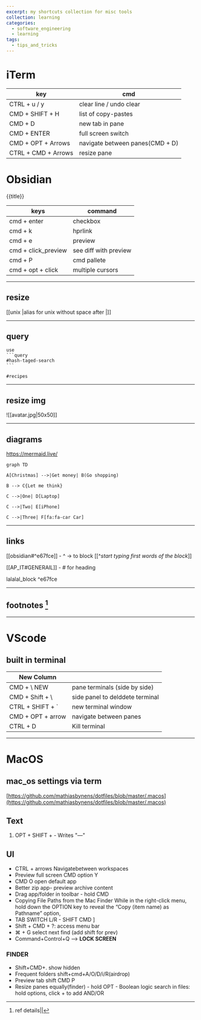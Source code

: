 ```yaml
---
excerpt: my shortcuts collection for misc tools
collection: learning
categories:
  - software_engineering
  - learning
tags:
  - tips_and_tricks
---
```


# iTerm

| key       |                  cmd |
| ---------------- | ---------------- |
| CTRL + u / y |	clear line / undo clear
| CMD + SHIFT + H	| list of copy-pastes
| CMD + D	| new tab in pane 
| CMD + ENTER	| full screen switch
| CMD + OPT + Arrows |	 navigate between panes(CMD + D)
| CTRL + CMD + Arrows	| resize pane |

# Obsidian

{{title}}

|keys | command |
|--|--|
|cmd + enter | checkbox |
|cmd + k | hprlink |
|cmd + e | preview |
|cmd + click_preview|see diff with preview|
|cmd + P| cmd pallete|
|cmd + opt + click| multiple cursors |


---

## resize
[[unix |alias for unix without space after \|]]

---

## query
	use 
	```query
	#hash-taged-search
	```

```query
#recipes 
```

---

## resize img

![[avatar.jpg|50x50]]

---

## diagrams

https://mermaid.live/

```mermaid
graph TD

A[Christmas] -->|Get money| B(Go shopping)

B --> C{Let me think}

C -->|One| D[Laptop]

C -->|Two| E[iPhone]

C -->|Three| F[fa:fa-car Car]
```

---

## links 

[[obsidian#^e67fce]] - \^ -> to block \[\[\^*start typing first words of the block*]]

[[AP_IT#GENERAIL]] - \# for heading

lalalal_block ^e67fce

---

## footnotes [^1] 

[^1]: ref details||


---

# VScode

## built in terminal

| New Column       |                  |
| ---------------- | ---------------- |
| CMD + \	NEW | pane terminals (side by side)
| CMD + Shift + \ |	side panel to delddete terminal
| CTRL + SHIFT + \` | new terminal window| 
| CMD + OPT + arrow	| navigate between panes
| CTRL + D	| Kill terminal

---

# MacOS

## mac_os settings via term
[https://github.com/mathiasbynens/dotfiles/blob/master/.macos](https://github.com/mathiasbynens/dotfiles/blob/master/.macos)

## Text

1) OPT + SHIFT + -	Writes "—"

## UI

- CTRL + arrows	Navigatebetween workspaces 
- Preview full screen CMD option Y
- CMD O open default app
- Better zip app- preview archive content
- Drag app/folder in toolbar - hold CMD
- Copying File Paths from the Mac Finder
	While in the right-click menu, hold down the OPTION key to reveal the “Copy (item name) as Pathname” option,
 - TAB SWITCH L/R - SHIFT CMD ]
- Shift + CMD + ?: access menu bar
- ⌘ + G select next find (add shift for prev)
- Command+Control+Q --> **LOCK SCREEN**

### FINDER

- Shift+CMD+. 	 show hidden
- Frequent folders shift+cmd+A/O/D/i/R(airdrop)
- Preview tab 	shift CMD P
- Resize panes equally(finder) - hold OPT
		- Boolean logic search in files: hold options, click + to add AND/OR






